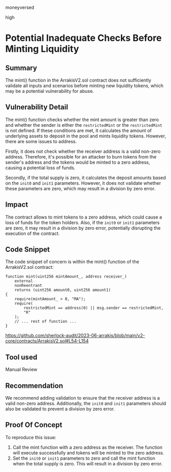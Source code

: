 moneyversed

high

# Potential Inadequate Checks Before Minting Liquidity

## Summary

The mint() function in the ArrakisV2.sol contract does not sufficiently validate all inputs and scenarios before minting new liquidity tokens, which may be a potential vulnerability for abuse.

## Vulnerability Detail

The mint() function checks whether the mint amount is greater than zero and whether the sender is either the `restrictedMint` or the `restrictedMint` is not defined. If these conditions are met, it calculates the amount of underlying assets to deposit in the pool and mints liquidity tokens. However, there are some issues to address.

Firstly, it does not check whether the receiver address is a valid non-zero address. Therefore, it's possible for an attacker to burn tokens from the sender's address and the tokens would be minted to a zero address, causing a potential loss of funds.

Secondly, if the total supply is zero, it calculates the deposit amounts based on the `init0` and `init1` parameters. However, it does not validate whether these parameters are zero, which may result in a division by zero error.

## Impact

The contract allows to mint tokens to a zero address, which could cause a loss of funds for the token holders. Also, if the `init0` or `init1` parameters are zero, it may result in a division by zero error, potentially disrupting the execution of the contract.

## Code Snippet

The code snippet of concern is within the mint() function of the ArrakisV2.sol contract:

```solidity
function mint(uint256 mintAmount_, address receiver_)
    external
    nonReentrant
    returns (uint256 amount0, uint256 amount1)
{
    require(mintAmount_ > 0, "MA");
    require(
        restrictedMint == address(0) || msg.sender == restrictedMint,
        "R"
    );
    // ... rest of function ...
}
```

https://github.com/sherlock-audit/2023-06-arrakis/blob/main/v2-core/contracts/ArrakisV2.sol#L54-L154

## Tool used

Manual Review

## Recommendation

We recommend adding validation to ensure that the receiver address is a valid non-zero address. Additionally, the `init0` and `init1` parameters should also be validated to prevent a division by zero error.

## Proof Of Concept

To reproduce this issue:

1. Call the mint function with a zero address as the receiver. The function will execute successfully and tokens will be minted to the zero address.
2. Set the `init0` or `init1` parameters to zero and call the mint function when the total supply is zero. This will result in a division by zero error.
